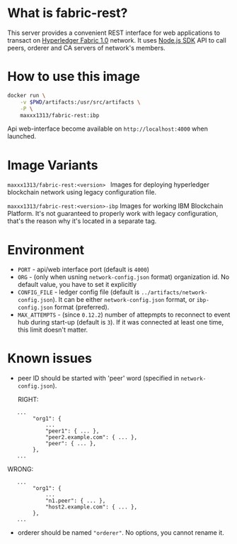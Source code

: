# What is fabric-rest?

This server provides a convenient REST interface for web applications to transact on 
[Hyperledger Fabric 1.0](https://github.com/hyperledger/fabric) network. 
It uses [Node.js SDK](https://github.com/hyperledger/fabric-sdk-node) API to call peers, orderer and CA servers of network's members.

# How to use this image
```bash
docker run \
    -v $PWD/artifacts:/usr/src/artifacts \
    -P \
    maxxx1313/fabric-rest:ibp
``` 
Api web-interface become available on `http://localhost:4000` when launched.


Image Variants
======================

`maxxx1313/fabric-rest:<version> `
Images for deploying hyperledger blockchain network using legacy configuration file.

`maxxx1313/fabric-rest:<version>-ibp`
Images for working IBM Blockchain Platform. It's not guaranteed to properly work with legacy configuration, that's the reason why it's located in a separate tag.

Environment
======================
* `PORT` - api/web interface port (default is `4000`)
* `ORG` - (only when usning `network-config.json` format) organization id. No default value, you have to set it explicitly
* `CONFIG_FILE` - ledger config file (default is `../artifacts/network-config.json`).
It can be either `network-config.json` format, or `ibp-config.json` format (preferred).
* `MAX_ATTEMPTS` - (since `0.12.2`) number of attepmpts to reconnect to event hub during start-up (default is `3`). If it was connected at least one time, this limit doesn't matter.


Known issues
======================

* peer ID should be started with 'peer' word (specified in `network-config.json`).  
  
  RIGHT:
```
   ...
        "org1": {
			...
			"peer1": { ... },
			"peer2.example.com": { ... },
			"peer": { ... },
		},
   ...
```

  WRONG:
```
   ...
        "org1": {
			...
			"n1.peer": { ... },
			"host2.example.com": { ... },
		},
   ...
```

* orderer should be named `"orderer"`. No options, you cannot rename it.
